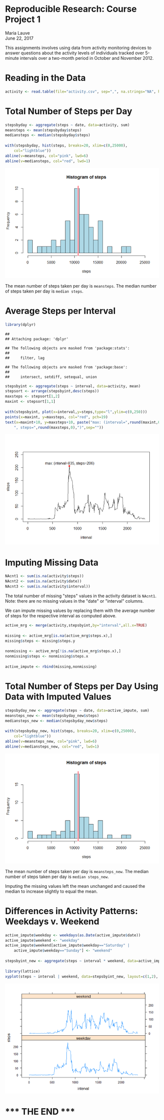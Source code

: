 # Reproducible Research: Course Project 1
Maria Lauve  
June 22, 2017  

This assignments involves using data from activity monitoring devices to answer
questions about the activity levels of individuals tracked over 5-minute intervals
over a two-month period in October and November 2012.

# Reading in the Data


```r
activity <- read.table(file="activity.csv", sep=",", na.strings="NA", header=TRUE)
```

# Total Number of Steps per Day


```r
stepsbyday <- aggregate(steps ~ date, data=activity, sum)
meansteps <- mean(stepsbyday$steps)
mediansteps <- median(stepsbyday$steps)

with(stepsbyday, hist(steps, breaks=20, xlim=c(0,25000),
    col="lightblue"))
abline(v=meansteps, col="pink", lwd=6)
abline(v=mediansteps, col="red", lwd=1)
```

![](PA1_template_files/figure-html/unnamed-chunk-1-1.png)<!-- -->

The mean number of steps taken per day is `meansteps`.
The median number of steps taken per day is `median steps`.

# Average Steps per Interval


```r
library(dplyr)
```

```
## 
## Attaching package: 'dplyr'
```

```
## The following objects are masked from 'package:stats':
## 
##     filter, lag
```

```
## The following objects are masked from 'package:base':
## 
##     intersect, setdiff, setequal, union
```

```r
stepsbyint <- aggregate(steps ~ interval, data=activity, mean)
stepsort <- arrange(stepsbyint,desc(steps))
maxsteps <- stepsort[1,2]
maxint <- stepsort[1,1]

with(stepsbyint, plot(x=interval,y=steps,type="l",ylim=c(0,250)))
points(x=maxint, y=maxsteps, col="red", pch=19)
text(x=maxint+10, y=maxsteps+10, paste("max: (interval=",round(maxint,0),
    ", steps=",round(maxsteps,0),")",sep=""))
```

![](PA1_template_files/figure-html/unnamed-chunk-2-1.png)<!-- -->

# Imputing Missing Data


```r
NAcnt1 <- sum(is.na(activity$steps))
NAcnt2 <- sum(is.na(activity$date))
NAcnt3 <- sum(is.na(activity$interval))
```
The total number of missing "steps" values in the activity dataset is `NAcnt1`.
Note: there are no missing values in the "date" or "interval" columns.

We can impute missing values by replacing them with the average number of steps
for the respective interval as computed above.


```r
active_mrg <- merge(activity,stepsbyint,by="interval",all.x=TRUE)

missing <- active_mrg[is.na(active_mrg$steps.x),]
missing$steps <- missing$steps.y

nonmissing <- active_mrg[!is.na(active_mrg$steps.x),]
nonmissing$steps <- nonmissing$steps.x

active_impute <- rbind(missing,nonmissing)
```

# Total Number of Steps per Day Using Data with Imputed Values


```r
stepsbyday_new <- aggregate(steps ~ date, data=active_impute, sum)
meansteps_new <- mean(stepsbyday_new$steps)
mediansteps_new <- median(stepsbyday_new$steps)

with(stepsbyday_new, hist(steps, breaks=20, xlim=c(0,25000),
    col="lightblue"))
abline(v=meansteps_new, col="pink", lwd=6)
abline(v=mediansteps_new, col="red", lwd=1)
```

![](PA1_template_files/figure-html/unnamed-chunk-5-1.png)<!-- -->

The mean number of steps taken per day is `meansteps_new`.
The median number of steps taken per day is `median steps_new`.

Imputing the missing values left the mean unchanged and caused
the median to increase slightly to equal the mean.

# Differences in Activity Patterns: Weekdays v. Weekend


```r
active_impute$weekday <- weekdays(as.Date(active_impute$date))
active_impute$weekend <- "weekday"
active_impute$weekend[active_impute$weekday=="Saturday" |
    active_impute$weekday=="Sunday"] <- "weekend"

stepsbyint_new <- aggregate(steps ~ interval * weekend, data=active_impute, mean)

library(lattice)
xyplot(steps ~ interval | weekend, data=stepsbyint_new, layout=c(1,2), type="l")
```

![](PA1_template_files/figure-html/unnamed-chunk-6-1.png)<!-- -->

# *** THE END ***

